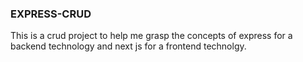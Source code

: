 ### EXPRESS-CRUD
This is a crud project to help me grasp the concepts of express for a backend technology and next js for a frontend technolgy.
